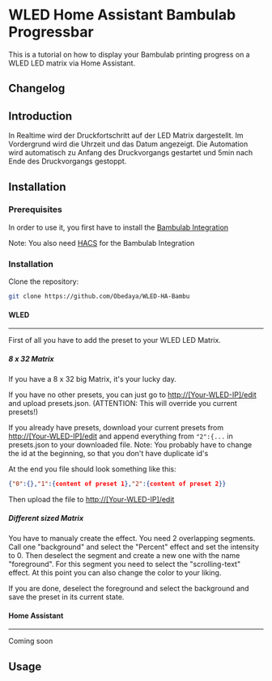 # WLED Home Assistant Bambulab Progressbar
This is a tutorial on how to display your Bambulab printing progress on a WLED LED matrix via Home Assistant.  

## Changelog

## Introduction
In Realtime wird der Druckfortschritt auf der LED Matrix dargestellt. Im Vordergrund wird die Uhrzeit und das Datum angezeigt. Die Automation wird automatisch zu Anfang des Druckvorgangs gestartet und 5min nach Ende des Druckvorgangs gestoppt. 

## Installation
### Prerequisites

In order to use it, you first have to install the [Bambulab Integration](https://github.com/greghesp/ha-bambulab)

Note: You also need [HACS](https://hacs.xyz/docs/setup/download/) for the Bambulab Integration

### Installation

Clone the repository:
```bash
git clone https://github.com/Obedaya/WLED-HA-Bambu
```

#### WLED
---
First of all you have to add the preset to your WLED LED Matrix.

##### 8 x 32 Matrix
If you have a 8 x 32 big Matrix, it's your lucky day.

If you have no other presets, you can just go to [http://[Your-WLED-IP]/edit](http://[Your-WLED-IP]/edit) and upload presets.json. (ATTENTION: This will override you current presets!)

If you already have presets, download your current presets from [http://[Your-WLED-IP]/edit](http://[Your-WLED-IP]/edit) and append everything from `"2":{...` in presets.json to your downloaded file. 
Note: You probably have to change the id at the beginning, so that you don't have duplicate id's

At the end you file should look something like this:
```json
{"0":{},"1":{content of preset 1},"2":{content of preset 2}}
```
Then upload the file to [http://[Your-WLED-IP]/edit](http://[Your-WLED-IP]/edit)

##### Different sized Matrix

You have to manualy create the effect. You need 2 overlapping segments. Call one "background" and select the "Percent" effect and set the intensity to 0. Then deselect the segment and create a new one with the name "foreground". For this segment you need to select the "scrolling-text" effect. At this point you can also change the color to your liking.

If you are done, deselect the foreground and select the background and save the preset in its current state.

#### Home Assistant
---
Coming soon

## Usage
